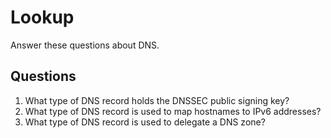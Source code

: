 # Lookup
Answer these questions about DNS.

## Questions
1. What type of DNS record holds the DNSSEC public signing key?
2. What type of DNS record is used to map hostnames to IPv6 addresses?
3. What type of DNS record is used to delegate a DNS zone?	
